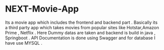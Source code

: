 # NEXT-Movie-App
Its a movie app which includes the frontend and backend part . Basically its a third party app which takes movies from popular sites like Hotstar,Amazon Prime , Netflix . Here Dummy datas are taken and backend is build in java , Springboot . API Documentation is done using Swagger and for database I have use MYSQL . 
